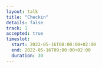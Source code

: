 ```yaml
---
layout: talk
title: "Checkin"
details: false
track: 1
accepted: true
timeslot:
  start: 2022-05-16T08:00:00+02:00
  end: 2022-05-16T09:00:00+02:00
  duration: 30
---
```


<!-- empty //-->
